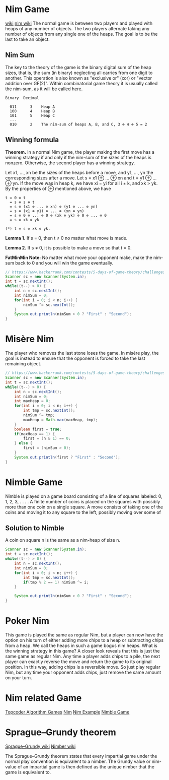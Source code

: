 # Nim Game
[wiki](https://en.wikipedia.org/wiki/Nim)
[nim wiki](https://brilliant.org/wiki/nim/)
The normal game is between two players and played with heaps of any number of objects. The two players alternate taking any number of objects from any single one of the heaps. The goal is to be the last to take an object.

## Nim Sum
The key to the theory of the game is the binary digital sum of the heap sizes, that is, the sum (in binary) neglecting all carries from one digit to another. This operation is also known as "exclusive or" (xor) or "vector addition over GF(2)". Within combinatorial game theory it is usually called the nim-sum, as it will be called here.

```
Binary  Decimal

  011      3    Heap A
  100      4    Heap B
  101      5    Heap C
  ---
  010      2    The nim-sum of heaps A, B, and C, 3 ⊕ 4 ⊕ 5 = 2
```

## Winning formula
**Theorem.** In a normal Nim game, the player making the first move has a winning strategy if and only if the nim-sum of the sizes of the heaps is nonzero. Otherwise, the second player has a winning strategy.

Let x1, ..., xn be the sizes of the heaps before a move, and y1, ..., yn the corresponding sizes after a move. Let s = x1 ⊕ ... ⊕ xn and t = y1 ⊕ ... ⊕ yn. If the move was in heap k, we have xi = yi for all i ≠ k, and xk > yk. By the properties of ⊕ mentioned above, we have
```
t = 0 ⊕ t
  = s ⊕ s ⊕ t
  = s ⊕ (x1 ⊕ ... ⊕ xn) ⊕ (y1 ⊕ ... ⊕ yn)
  = s ⊕ (x1 ⊕ y1) ⊕ ... ⊕ (xn ⊕ yn)
  = s ⊕ 0 ⊕ ... ⊕ 0 ⊕ (xk ⊕ yk) ⊕ 0 ⊕ ... ⊕ 0
  = s ⊕ xk ⊕ yk

(*) t = s ⊕ xk ⊕ yk.
```
**Lemma 1.** If s = 0, then t ≠ 0 no matter what move is made.

**Lemma 2.** If s ≠ 0, it is possible to make a move so that t = 0.

**FatMinMin Note:** No matter what move your opponent make, make the nim-sum back to 0 and you will win the game eventually.

```java
// https://www.hackerrank.com/contests/5-days-of-game-theory/challenges/day-2-nim-game
Scanner sc = new Scanner(System.in);
int t = sc.nextInt();
while((t--) > 0) {
    int n = sc.nextInt();
    int nimSum = 0;
    for(int i = 0; i < n; i++) {
        nimSum ^= sc.nextInt();
    }
    System.out.println(nimSum > 0 ? "First" : "Second");
}
```

# Misère Nim
The player who removes the last stone loses the game. In misère play, the goal is instead to ensure that the opponent is forced to take the last remaining object.

```java
// https://www.hackerrank.com/contests/5-days-of-game-theory/challenges/misere-nim/
Scanner sc = new Scanner(System.in);
int t = sc.nextInt();
while((t--) > 0) {
    int n = sc.nextInt();
    int nimSum = 0;
    int maxHeap = 0;
    for(int i = 0; i < n; i++) {
        int tmp = sc.nextInt();
        nimSum ^= tmp;
        maxHeap = Math.max(maxHeap, tmp);
    }
    boolean first = true;
    if(maxHeap == 1) {
        first = (n & 1) == 0;
    } else {
        first = (nimSum > 0);
    }
    System.out.println(first ? "First" : "Second");
}
```

# Nimble Game
Nimble is played on a game board consisting of a line of squares labeled: 0,
1, 2, 3, . . . . A finite number of coins is placed on the squares with possibly
more than one coin on a single square. A move consists of taking one of the
coins and moving it to any square to the left, possibly moving over some of

## Solution to Nimble
A coin on square n is the same as a nim-heap of size n.

```java
Scanner sc = new Scanner(System.in);
int t = sc.nextInt();
while((t--) > 0) {
    int n = sc.nextInt();
    int nimSum = 0;
    for(int i = 0; i < n; i++) {
        int tmp = sc.nextInt();
        if(tmp % 2 == 1) nimSum ^= i;
    }

    System.out.println(nimSum > 0 ? "First" : "Second");    
}
```
# Poker Nim
This game is played the same as regular Nim, but a player can now have the
option on his turn of either adding more chips to a heap or subtracting chips
from a heap. We call the heaps in such a game bogus nim heaps. What is
the winning strategy in this game?
A closer look reveals that this is just the same game as regular Nim. Any
time a player adds chips to a pile, the next player can exactly reverse the
move and return the game to its original position. In this way, adding chips is a reversible move. So just play regular Nim, but any time your opponent
adds chips, just remove the same amount on your turn.

# Nim related Game
[Topcoder Algorithm Games](https://www.topcoder.com/community/data-science/data-science-tutorials/algorithm-games/)
[Nim](http://web.mit.edu/sp.268/www/nim.pdf)
[Nim Example](http://www.suhendry.net/blog/?p=1612)
[Nimble Game](http://mathoverflow.net/questions/37303/the-game-of-nimble-with-no-stacking)

# Sprague–Grundy theorem
[Sprague–Grundy wiki](https://en.wikipedia.org/wiki/Sprague%E2%80%93Grundy_theorem)
[Nimber wiki](https://en.wikipedia.org/wiki/Nimber)

The Sprague–Grundy theorem states that every impartial game under the normal play convention is equivalent to a nimber. The Grundy value or nim-value of an impartial game is then defined as the unique nimber that the game is equivalent to.
